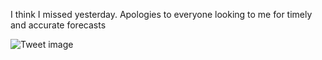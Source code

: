 I think I missed yesterday. Apologies to everyone looking to me for timely and accurate forecasts


![Tweet image](/asset/crosspoast/Gw-mdrVWkAAhrH2.jpg)

